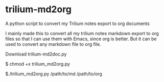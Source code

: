 # trilium-md2org
A python script to convert my Trilium notes export to org documents

I mainly made this to convert all my trilium notes markdown export to org files so that I can use them with Emacs, since org is better. But it can be used to convert any markdown file to org file.

Download trilium-md2doc.py

$ chmod +x trilium_md2org.py

$./trilium_md2org.py /path/to/md /path/to/org

